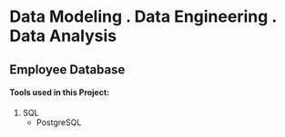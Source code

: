 # Data Modeling . Data Engineering . Data Analysis

## Employee Database



#### Tools used in this Project:
  1. SQL 
       * PostgreSQL
